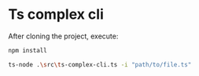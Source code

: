 # Ts complex cli

After cloning the project, execute:

```sh
npm install
```

```sh
ts-node .\src\ts-complex-cli.ts -i "path/to/file.ts"
```